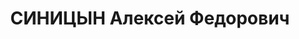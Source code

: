 ---
title: СИНИЦЫН Алексей Федорович
description: '1899 р. н., Курська обл. (Росія), росіянин, член ВКП(б), освіта початкова,
  Сумська обл., м. Охтирка, Начальник штабу батальйону 68 СП 23 СД

  Арешт 19.08.1937. Військовою колегією Верховного Суду СРСР 8.01.1938 за участь в
  антирадянській військово-фашистській змові (ст.ст. 54-1 «б», 54-8, 54-11 КК УСРР)
  засуджений до ВМП. Розстріляний 20.01.1938 у м. Харків

  Реабілітований 31.12.1958 Військовою колегією Верховного Суду СРСР'
---